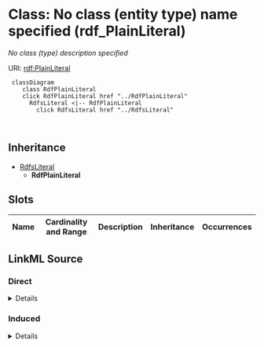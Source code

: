 

# Class: No class (entity type) name specified (rdf_PlainLiteral)


_No class (type) description specified_







URI: [rdf:PlainLiteral](http://www.w3.org/1999/02/22-rdf-syntax-ns#PlainLiteral)






```mermaid
 classDiagram
    class RdfPlainLiteral
    click RdfPlainLiteral href "../RdfPlainLiteral"
      RdfsLiteral <|-- RdfPlainLiteral
        click RdfsLiteral href "../RdfsLiteral"
      
      
```





## Inheritance
* [RdfsLiteral](../classes/RdfsLiteral.md)
    * **RdfPlainLiteral**



## Slots

| Name | Cardinality and Range | Description | Inheritance | Occurrences |
| ---  | --- | --- | --- | --- |














## LinkML Source

<!-- TODO: investigate https://stackoverflow.com/questions/37606292/how-to-create-tabbed-code-blocks-in-mkdocs-or-sphinx -->

### Direct

<details>

```yaml
name: rdf_PlainLiteral
conforms_to: No schema conformance document specified
description: No class (type) description specified
title: No class (entity type) name specified
from_schema: fio-kg
rank: 1000
is_a: rdfs_Literal
class_uri: rdf:PlainLiteral

```
</details>

### Induced

<details>

```yaml
name: rdf_PlainLiteral
conforms_to: No schema conformance document specified
description: No class (type) description specified
title: No class (entity type) name specified
from_schema: fio-kg
rank: 1000
is_a: rdfs_Literal
class_uri: rdf:PlainLiteral

```
</details>